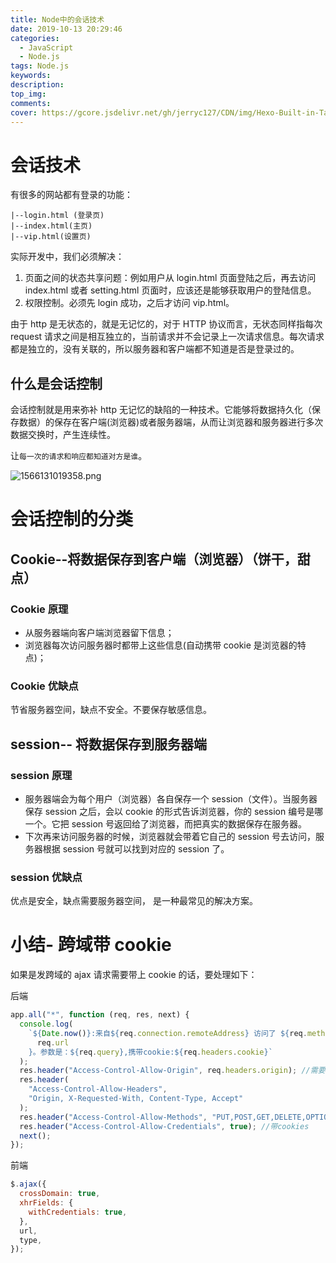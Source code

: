 ```yaml
---
title: Node中的会话技术
date: 2019-10-13 20:29:46
categories:
  - JavaScript
  - Node.js
tags: Node.js
keywords:
description:
top_img:
comments:
cover: https://gcore.jsdelivr.net/gh/jerryc127/CDN/img/Hexo-Built-in-Tag-Plugins-COVER.png
---
```


# 会话技术

有很多的网站都有登录的功能：

```
|--login.html (登录页)
|--index.html(主页)
|--vip.html(设置页)
```

实际开发中，我们必须解决：

1. 页面之间的状态共享问题：例如用户从 login.html 页面登陆之后，再去访问 index.html 或者 setting.html 页面时，应该还是能够获取用户的登陆信息。
2. 权限控制。必须先 login 成功，之后才访问 vip.html。

由于 http 是无状态的，就是无记忆的，对于 HTTP 协议而言，无状态同样指每次 request 请求之间是相互独立的，当前请求并不会记录上一次请求信息。每次请求都是独立的，没有关联的，所以服务器和客户端都不知道是否是登录过的。

## 什么是会话控制

会话控制就是用来弥补 http 无记忆的缺陷的一种技术。它能够将数据持久化（保存数据）的保存在客户端(浏览器)或者服务器端，从而让浏览器和服务器进行多次数据交换时，产生连续性。

让`每一次的请求和响应都知道对方是谁`。

![1566131019358.png](https://i.loli.net/2019/10/14/Qau2dI4TFEf6LGk.png)

# 会话控制的分类

## Cookie--将数据保存到**客户端**（浏览器）（饼干，甜点）

### Cookie 原理

- 从服务器端向客户端浏览器留下信息；
- 浏览器每次访问服务器时都带上这些信息(自动携带 cookie 是浏览器的特点)；

### Cookie 优缺点

节省服务器空间，缺点不安全。不要保存敏感信息。

## session-- 将数据保存到**服务器端**

### session 原理

- 服务器端会为每个用户（浏览器）各自保存一个 session（文件）。当服务器保存 session 之后，会以 cookie 的形式告诉浏览器，你的 session 编号是哪一个。它把 session 号返回给了浏览器，而把真实的数据保存在服务器。
- 下次再来访问服务器的时候，浏览器就会带着它自己的 session 号去访问，服务器根据 session 号就可以找到对应的 session 了。

### session 优缺点

优点是安全，缺点需要服务器空间， 是一种最常见的解决方案。

# 小结- 跨域带 cookie

如果是发跨域的 ajax 请求需要带上 cookie 的话，要处理如下：

后端

```javascript
app.all("*", function (req, res, next) {
  console.log(
    `${Date.now()}:来自${req.connection.remoteAddress} 访问了 ${req.method}-${
      req.url
    }。参数是：${req.query},携带cookie:${req.headers.cookie}`
  );
  res.header("Access-Control-Allow-Origin", req.headers.origin); //需要显示设置来源
  res.header(
    "Access-Control-Allow-Headers",
    "Origin, X-Requested-With, Content-Type, Accept"
  );
  res.header("Access-Control-Allow-Methods", "PUT,POST,GET,DELETE,OPTIONS");
  res.header("Access-Control-Allow-Credentials", true); //带cookies
  next();
});
```

前端

```javascript
$.ajax({
  crossDomain: true,
  xhrFields: {
    withCredentials: true,
  },
  url,
  type,
});
```
